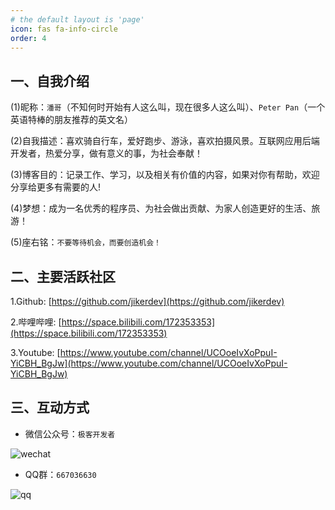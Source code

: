 ```yaml
---
# the default layout is 'page'
icon: fas fa-info-circle
order: 4
---
```


## 一、自我介绍

(1)昵称：`潘哥`（不知何时开始有人这么叫，现在很多人这么叫）、`Peter Pan`（一个英语特棒的朋友推荐的英文名）

(2)自我描述：喜欢骑自行车，爱好跑步、游泳，喜欢拍摄风景。互联网应用后端开发者，热爱分享，做有意义的事，为社会奉献！

(3)博客目的：记录工作、学习，以及相关有价值的内容，如果对你有帮助，欢迎分享给更多有需要的人!

(4)梦想：成为一名优秀的程序员、为社会做出贡献、为家人创造更好的生活、旅游！

(5)座右铭：`不要等待机会，而要创造机会！`

## 二、主要活跃社区

1.Github: [https://github.com/jikerdev](https://github.com/jikerdev)

2.哔哩哔哩: [https://space.bilibili.com/172353353](https://space.bilibili.com/172353353)

3.Youtube: [https://www.youtube.com/channel/UCOoeIvXoPpuI-YiCBH_BgJw](https://www.youtube.com/channel/UCOoeIvXoPpuI-YiCBH_BgJw)

## 三、互动方式

- 微信公众号：`极客开发者`

![wechat](/img/about/wechat.jpg)

- QQ群：`667036630`

![qq](/img/about/qq.png)
